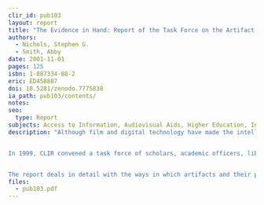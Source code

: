 ```yaml
---
clir_id: pub103
layout: report
title: "The Evidence in Hand: Report of the Task Force on the Artifact in Library Collections"
authors: 
  - Nichols, Stephen G.
  - Smith, Abby
date: 2001-11-01
pages: 125
isbn: 1-887334-88-2
eric: ED458887
doi: 10.5281/zenodo.7775838
ia_path: pub103/contents/
notes:
seo:
  type: Report
subjects: Access to Information, Audiovisual Aids, Higher Education, Information Technology, Library Materials, Library Services, Preservation, Printed Materials, Research Libraries
description: "Although film and digital technology have made the intellectual content of artifacts far more accessible to researchers, scholars have an abiding interest in consulting the original. Maintaining original artifacts while also providing increased access to surrogates poses new challenges to university and library administrators, who must make difficult choices about how to invest in information resources.


In 1999, CLIR convened a task force of scholars, academic officers, librarians, and archivists to investigate the role of artifacts-original, unreformatted materials-in library and archival collections, and the value of those materials for scholarship and teaching. The inquiry was sparked by a recognition of the growing tension between how much information is produced and how much can be acquired, preserved, and made accessible in meaningful ways. The task force members were asked to articulate a framework for making or evaluating institutional policies for the retention of published materials and archival or unpublished materials in their original form.


The report deals in detail with the ways in which artifacts and their physical frailties affect their research value-originality, faithfulness, fixity, and stability-over time and with how libraries can minimize the risk of unacceptable loss of that value. It investigates the specific issues around selected media, such as paper-based printed matter, moving image and recorded sound materials, and objects that exist in digital form, and points to two key strategies-preventive maintenance and use of surrogates-currently in use in libraries that can be scaled up to deal with a problem of this magnitude. Specific recommendations are provided for different media."
files:
  - pub103.pdf
---
```

